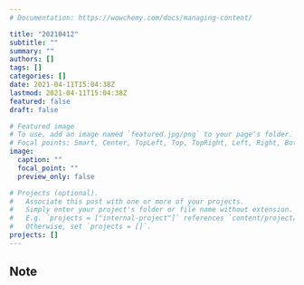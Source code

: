 ```yaml
---
# Documentation: https://wowchemy.com/docs/managing-content/

title: "20210412"
subtitle: ""
summary: ""
authors: []
tags: []
categories: []
date: 2021-04-11T15:04:38Z
lastmod: 2021-04-11T15:04:38Z
featured: false
draft: false

# Featured image
# To use, add an image named `featured.jpg/png` to your page's folder.
# Focal points: Smart, Center, TopLeft, Top, TopRight, Left, Right, BottomLeft, Bottom, BottomRight.
image:
  caption: ""
  focal_point: ""
  preview_only: false

# Projects (optional).
#   Associate this post with one or more of your projects.
#   Simply enter your project's folder or file name without extension.
#   E.g. `projects = ["internal-project"]` references `content/project/deep-learning/index.md`.
#   Otherwise, set `projects = []`.
projects: []
---
```


## Note

